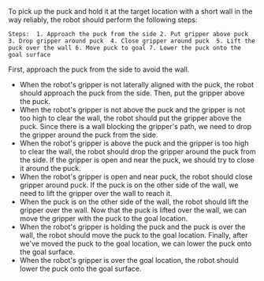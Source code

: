 To pick up the puck and hold it at the target location with a short wall in the way reliably, the robot should perform the following steps:

    Steps:  1. Approach the puck from the side 2. Put gripper above puck  3. Drop gripper around puck  4. Close gripper around puck  5. Lift the puck over the wall 6. Move puck to goal 7. Lower the puck onto the goal surface

First, approach the puck from the side to avoid the wall.
- When the robot's gripper is not laterally aligned with the puck, the robot should approach the puck from the side.
Then, put the gripper above the puck.
- When the robot's gripper is not above the puck and the gripper is not too high to clear the wall, the robot should put the gripper above the puck.
Since there is a wall blocking the gripper's path, we need to drop the gripper around the puck from the side.
- When the robot's gripper is above the puck and the gripper is too high to clear the wall, the robot should drop the gripper around the puck from the side.
If the gripper is open and near the puck, we should try to close it around the puck.
- When the robot's gripper is open and near puck, the robot should close gripper around puck.
If the puck is on the other side of the wall, we need to lift the gripper over the wall to reach it.
- When the puck is on the other side of the wall, the robot should lift the gripper over the wall.
Now that the puck is lifted over the wall, we can move the gripper with the puck to the goal location.
- When the robot's gripper is holding the puck and the puck is over the wall, the robot should move the puck to the goal location.
Finally, after we've moved the puck to the goal location, we can lower the puck onto the goal surface.
- When the robot's gripper is over the goal location, the robot should lower the puck onto the goal surface.